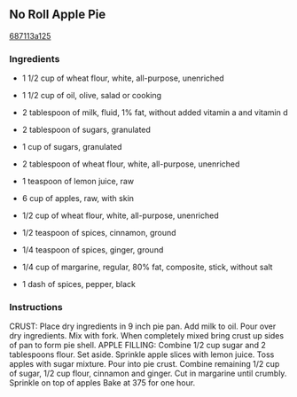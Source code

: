 ## No Roll Apple Pie

[687113a125](https://recipeland.com/recipe/v/no-roll-apple-pie-5987)

### Ingredients

 - 1 1/2 cup of wheat flour, white, all-purpose, unenriched

 - 1 1/2 cup of oil, olive, salad or cooking

 - 2 tablespoon of milk, fluid, 1% fat, without added vitamin a and vitamin d

 - 2 tablespoon of sugars, granulated

 - 1 cup of sugars, granulated

 - 2 tablespoon of wheat flour, white, all-purpose, unenriched

 - 1 teaspoon of lemon juice, raw

 - 6 cup of apples, raw, with skin

 - 1/2 cup of wheat flour, white, all-purpose, unenriched

 - 1/2 teaspoon of spices, cinnamon, ground

 - 1/4 teaspoon of spices, ginger, ground

 - 1/4 cup of margarine, regular, 80% fat, composite, stick, without salt

 - 1 dash of spices, pepper, black

### Instructions

CRUST: Place dry ingredients in 9 inch pie pan. Add milk to oil. Pour over dry ingredients. Mix with fork. When completely mixed bring crust up sides of pan to form pie shell. APPLE FILLING: Combine 1/2 cup sugar and 2 tablespoons flour. Set aside. Sprinkle apple slices with lemon juice. Toss apples with sugar mixture. Pour into pie crust. Combine remaining 1/2 cup of sugar, 1/2 cup flour, cinnamon and ginger. Cut in margarine until crumbly. Sprinkle on top of apples Bake at 375 for one hour.